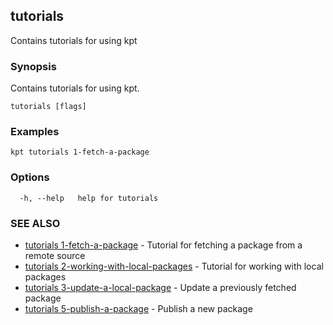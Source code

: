 ## tutorials

Contains tutorials for using kpt

### Synopsis

Contains tutorials for using kpt.

```
tutorials [flags]
```

### Examples

```
kpt tutorials 1-fetch-a-package
```

### Options

```
  -h, --help   help for tutorials
```

### SEE ALSO

* [tutorials 1-fetch-a-package](tutorials_1-fetch-a-package.md)	 - Tutorial for fetching a package from a remote source
* [tutorials 2-working-with-local-packages](tutorials_2-working-with-local-packages.md)	 - Tutorial for working with local packages
* [tutorials 3-update-a-local-package](tutorials_3-update-a-local-package.md)	 - Update a previously fetched package 
* [tutorials 5-publish-a-package](tutorials_5-publish-a-package.md)	 - Publish a new package

